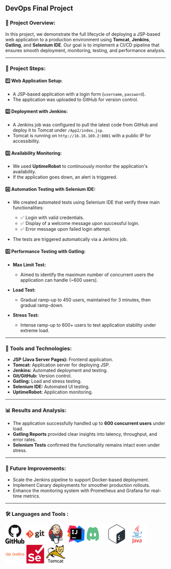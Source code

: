 ## DevOps Final Project 

### 📌 Project Overview:

In this project, we demonstrate the full lifecycle of deploying a JSP-based web application to a production environment using **Tomcat**, **Jenkins**, **Gatling**, and **Selenium IDE**. Our goal is to implement a CI/CD pipeline that ensures smooth deployment, monitoring, testing, and performance analysis.

---

### 🚀 Project Steps:

#### 1️⃣ Web Application Setup:

* A JSP-based application with a login form (`username`, `password`).
* The application was uploaded to GitHub for version control.

#### 2️⃣ Deployment with Jenkins:

* A Jenkins job was configured to pull the latest code from GitHub and deploy it to Tomcat under `/App2/index.jsp`.
* Tomcat is running on `http://16.16.169.2:8081` with a public IP for accessibility.

#### 3️⃣ Availability Monitoring:

* We used **UptimeRobot** to continuously monitor the application's availability.
* If the application goes down, an alert is triggered.

#### 4️⃣ Automation Testing with Selenium IDE:

* We created automated tests using Selenium IDE that verify three main functionalities:

  * ✅ Login with valid credentials.
  * ✅ Display of a welcome message upon successful login.
  * ✅ Error message upon failed login attempt.
* The tests are triggered automatically via a Jenkins job.

#### 5️⃣ Performance Testing with Gatling:

* **Max Limit Test:**

  * Aimed to identify the maximum number of concurrent users the application can handle (\~600 users).
* **Load Test:**

  * Gradual ramp-up to 450 users, maintained for 3 minutes, then gradual ramp-down.
* **Stress Test:**

  * Intense ramp-up to 600+ users to test application stability under extreme load.

---

### 🔧 Tools and Technologies:

* **JSP (Java Server Pages):** Frontend application.
* **Tomcat:** Application server for deploying JSP.
* **Jenkins:** Automated deployment and testing.
* **Git/GitHub:** Version control.
* **Gatling:** Load and stress testing.
* **Selenium IDE:** Automated UI testing.
* **UptimeRobot:** Application monitoring.

---

### 📊 Results and Analysis:

* The application successfully handled up to **600 concurrent users** under load.
* **Gatling Reports** provided clear insights into latency, throughput, and error rates.
* **Selenium Tests** confirmed the functionality remains intact even under stress.

---

### 🚀 Future Improvements:

* Scale the Jenkins pipeline to support Docker-based deployment.
* Implement Canary deployments for smoother production rollouts.
* Enhance the monitoring system with Prometheus and Grafana for real-time metrics.

---
### :hammer_and_wrench: Languages and Tools :
<div>
  <img src="https://github.com/devicons/devicon/blob/master/icons/github/github-original-wordmark.svg" title="Github" **alt="Github" width="60" height="60"/>
  <img src="https://github.com/devicons/devicon/blob/master/icons/git/git-original-wordmark.svg" title="Git" **alt="Git" width="60" height="60"/>
  <img src="https://github.com/devicons/devicon/blob/master/icons/jenkins/jenkins-original.svg" title="jenkins" **alt="jenkins" width="60" height="60"/>
  <img src="https://github.com/devicons/devicon/blob/master/icons/intellij/intellij-original.svg" title="intellij" **alt="intellij" width="60" height="60"/>
  <img src="https://github.com/devicons/devicon/blob/master/docs/assets/css/discord-logo.svg" title="discord" **alt="discord" width="60" height="60"/>  
  <img src="https://github.com/devicons/devicon/blob/master/icons/bash/bash-original.svg" title="bash" **alt="bash" width="60" height="60"/>  
  <img src="https://github.com/devicons/devicon/blob/master/icons/java/java-original-wordmark.svg" title="Java" **alt="Java" width="60" height="60"/> 
  <img src="https://github.com/devicons/devicon/blob/master/icons/gatling/gatling-plain-wordmark.svg" title="gatling" **alt="gatling" width="60" height="60"/> 
  <img src="https://github.com/devicons/devicon/blob/master/icons/selenium/selenium-original.svg" title="selenium" **alt="selenium" width="60" height="60"/> 
  <img src="https://github.com/devicons/devicon/blob/master/icons/tomcat/tomcat-original-wordmark.svg" title="tomcat" **alt="tomcat" width="60" height="60"/>  
</div>



